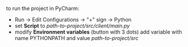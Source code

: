 to run the project in PyCharm:

- Run -> Edit Configurations -> "+" sign -> Python
- set **Script** to *path-to-project/src/client/main.py*
- modify **Environment variables** (button with 3 dots)
    add variable with name PYTHONPATH and value *path-to-project/src*